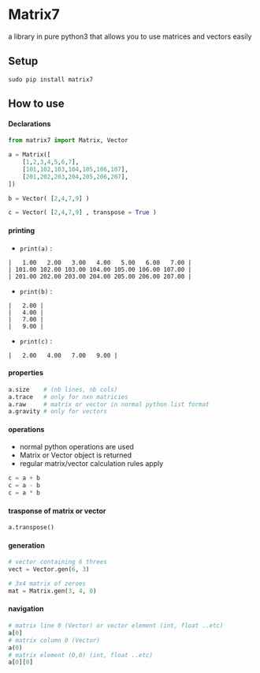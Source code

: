 # Matrix7

a library in pure python3 that allows you to use matrices and vectors easily

## Setup

```
sudo pip install matrix7
```

## How to use

#### Declarations

```python
from matrix7 import Matrix, Vector

a = Matrix([
    [1,2,3,4,5,6,7],
    [101,102,103,104,105,106,107],
    [201,202,203,204,205,206,207],
])

b = Vector( [2,4,7,9] )

c = Vector( [2,4,7,9] , transpose = True )
```

#### printing

- `print(a)` :

```text
|   1.00   2.00   3.00   4.00   5.00   6.00   7.00 |
| 101.00 102.00 103.00 104.00 105.00 106.00 107.00 |
| 201.00 202.00 203.00 204.00 205.00 206.00 207.00 |
```

- `print(b)` :
  
```text
|   2.00 |
|   4.00 |
|   7.00 |
|   9.00 |
```

- `print(c)` :
```text
|   2.00   4.00   7.00   9.00 |
```

#### properties

```python
a.size    # (nb lines, nb cols)
a.trace   # only for nxn matricies
a.raw     # matrix or vector in normal python list format
a.gravity # only for vectors
```

#### operations

- normal python operations are used
- Matrix or Vector object is returned
- regular matrix/vector calculation rules apply

```python
c = a + b
c = a - b
c = a * b
```

#### trasponse of matrix or vector

```python
a.transpose()
```

#### generation

```python
# vector containing 6 threes
vect = Vector.gen(6, 3)

# 3x4 matrix of zeroes
mat = Matrix.gen(3, 4, 0)
```

#### navigation

```python
# matrix line 0 (Vector) or vector element (int, float ..etc)
a[0]
# matrix column 0 (Vector)
a(0)
# matrix element (0,0) (int, float ..etc)
a[0][0]
```
